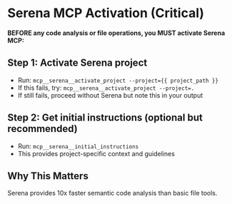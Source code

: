 # Serena MCP Activation (Critical)

**BEFORE any code analysis or file operations, you MUST activate Serena MCP:**

## Step 1: Activate Serena project
- Run: `mcp__serena__activate_project --project={{ project_path }}`
- If this fails, try: `mcp__serena__activate_project --project=.`
- If still fails, proceed without Serena but note this in your output

## Step 2: Get initial instructions (optional but recommended)
- Run: `mcp__serena__initial_instructions`
- This provides project-specific context and guidelines

## Why This Matters
Serena provides 10x faster semantic code analysis than basic file tools.
